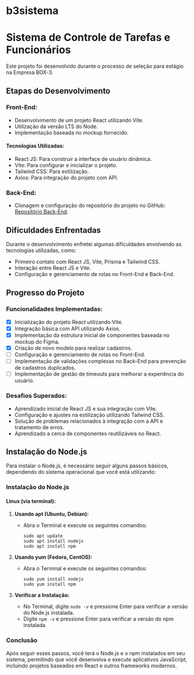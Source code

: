 # b3sistema


# Sistema de Controle de Tarefas e Funcionários

Este projeto foi desenvolvido durante o processo de seleção para estágio na Empresa BOX-3.

## Etapas do Desenvolvimento

### Front-End:

- Desenvolvimento de um projeto React utilizando Vite.
- Utilização da versão LTS do Node.
- Implementação baseada no mockup fornecido.

#### Tecnologias Utilizadas:

- React JS: Para construir a interface de usuário dinâmica.
- Vite: Para configurar e inicializar o projeto.
- Tailwind CSS: Para estilização.
- Axios: Para integração do projeto com API.

### Back-End:

- Clonagem e configuração do repositório do projeto no GitHub: [Repositório Back-End](https://github.com/ManoelEric1212/API_Teste_CRUD_BOX3/).

## Dificuldades Enfrentadas

Durante o desenvolvimento enfretei algumas dificuldades envolvendo as tecnologias utilizadas, como:

- Primeiro contato com React JS, Vite, Prisma e Tailwind CSS.
- Interação entre React JS e Vite.
- Configuração e gerenciamento de rotas no Front-End e Back-End.

## Progresso do Projeto

### Funcionalidades Implementadas:

- [x] Inicialização do projeto React utilizando Vite.
- [x] Integração básica com API utilizando Axios.
- [x] Implementação da estrutura inicial de componentes baseada no mockup do Figma.
- [x] Criação de novo modelo para realizar cadastros.
- [ ] Configuração e gerenciamento de rotas no Front-End.
- [ ] Implementação de validações complexas no Back-End para prevenção de cadastros duplicados.
- [ ] Implementação de gestão de timeouts para melhorar a experiência do usuário.

### Desafios Superados:

- Aprendizado inicial de React JS e sua integração com Vite.
- Configuração e ajustes na estilização utilizando Tailwind CSS.
- Solução de problemas relacionados à integração com a API e tratamento de erros.
- Aprendizado a cerca de componentes reutilizáveis no React.


## Instalação do Node.js

Para instalar o Node.js, é necessário seguir alguns passos básicos, dependendo do sistema operacional que você está utilizando:

### Instalação do Node.js



#### Linux (via terminal):

1. **Usando apt (Ubuntu, Debian):**
   - Abra o Terminal e execute os seguintes comandos:
     ```
     sudo apt update
     sudo apt install nodejs
     sudo apt install npm
     ```

2. **Usando yum (Fedora, CentOS):**
   - Abra o Terminal e execute os seguintes comandos:
     ```
     sudo yum install nodejs
     sudo yum install npm
     ```

3. **Verificar a Instalação:**
   - No Terminal, digite `node -v` e pressione Enter para verificar a versão do Node.js instalada.
   - Digite `npm -v` e pressione Enter para verificar a versão do npm instalada.

### Conclusão

Após seguir esses passos, você terá o Node.js e o npm instalados em seu sistema, permitindo que você desenvolva e execute aplicativos JavaScript, incluindo projetos baseados em React e outros frameworks modernos.



